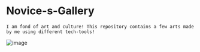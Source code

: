 # Novice-s-Gallery

`I am fond of art and culture! This repository contains a few arts made by me using different tech-tools!`

![image](https://mymodernmet.com/wp/wp-content/uploads/2018/05/how-to-make-a-mosaic-art-history-1.jpg)
